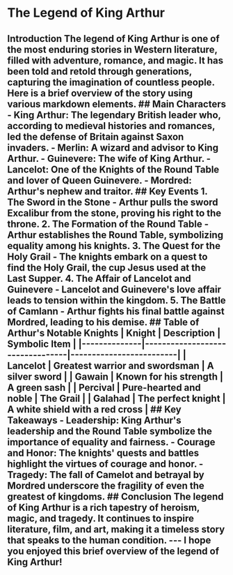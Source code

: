 # The Legend of King Arthur
## Introduction The legend of King Arthur is one of the most enduring stories in Western literature, filled with adventure, romance, and magic. It has been told and retold through generations, capturing the imagination of countless people. Here is a brief overview of the story using various markdown elements. ## Main Characters - **King Arthur**: The legendary British leader who, according to medieval histories and romances, led the defense of Britain against Saxon invaders. - **Merlin**: A wizard and advisor to King Arthur. - **Guinevere**: The wife of King Arthur. - **Lancelot**: One of the Knights of the Round Table and lover of Queen Guinevere. - **Mordred**: Arthur's nephew and traitor. ## Key Events 1. **The Sword in the Stone** - Arthur pulls the sword Excalibur from the stone, proving his right to the throne. 2. **The Formation of the Round Table** - Arthur establishes the Round Table, symbolizing equality among his knights. 3. **The Quest for the Holy Grail** - The knights embark on a quest to find the Holy Grail, the cup Jesus used at the Last Supper. 4. **The Affair of Lancelot and Guinevere** - Lancelot and Guinevere's love affair leads to tension within the kingdom. 5. **The Battle of Camlann** - Arthur fights his final battle against Mordred, leading to his demise. ## Table of Arthur's Notable Knights | Knight | Description | Symbolic Item | |--------------|---------------------------------|-------------------------| | Lancelot | Greatest warrior and swordsman | A silver sword | | Gawain | Known for his strength | A green sash | | Percival | Pure-hearted and noble | The Grail | | Galahad | The perfect knight | A white shield with a red cross | ## Key Takeaways - **Leadership**: King Arthur's leadership and the Round Table symbolize the importance of equality and fairness. - **Courage and Honor**: The knights' quests and battles highlight the virtues of courage and honor. - **Tragedy**: The fall of Camelot and betrayal by Mordred underscore the fragility of even the greatest of kingdoms. ## Conclusion The legend of King Arthur is a rich tapestry of heroism, magic, and tragedy. It continues to inspire literature, film, and art, making it a timeless story that speaks to the human condition. --- I hope you enjoyed this brief overview of the legend of King Arthur!
